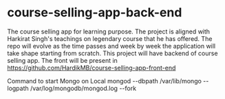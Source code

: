 # course-selling-app-back-end
The course selling app for learning purpose. The project is aligned with Harkirat Singh's teachings on legendary course that he has offered. The repo will evolve as the time passes and week by week the application will take shape starting from scratch.
This project will have backend of course selling app. The front will be present in https://github.com/HardikMB/course-selling-app-front-end


Command to start Mongo on Local
mongod --dbpath /var/lib/mongo --logpath /var/log/mongodb/mongod.log --fork
